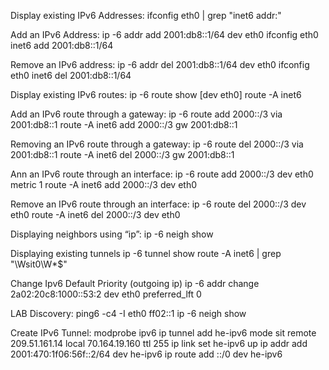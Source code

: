 

Display existing IPv6 Addresses:
        ifconfig eth0 | grep "inet6 addr:"

Add an IPv6 Address:
        ip -6 addr add 2001:db8::1/64 dev eth0
        ifconfig eth0 inet6 add 2001:db8::1/64

Remove an IPv6 address:
        ip -6 addr del 2001:db8::1/64 dev eth0
        ifconfig eth0 inet6 del 2001:db8::1/64

Display existing IPv6 routes:
        ip -6 route show [dev eth0]
        route -A inet6

Add an IPv6 route through a gateway:
        ip -6 route add 2000::/3 via 2001:db8::1
        route -A inet6 add 2000::/3 gw 2001:db8::1

Removing an IPv6 route through a gateway:
        ip -6 route del 2000::/3 via 2001:db8::1
        route -A inet6 del 2000::/3 gw 2001:db8::1

Ann an IPv6 route through an interface:
        ip -6 route add 2000::/3 dev eth0 metric 1
        route  -A inet6 add 2000::/3 dev eth0

Remove an IPv6 route through an interface:
        ip -6 route del 2000::/3 dev eth0
        route -A inet6 del 2000::/3 dev eth0

Displaying neighbors using “ip”:
        ip -6 neigh show

Displaying existing tunnels
        ip -6 tunnel show
        route -A inet6 | grep "\Wsit0\W*$"

Change Ipv6 Default Priority (outgoing ip)
ip -6 addr change 2a02:20c8:1000::53:2 dev eth0 preferred_lft 0

LAB Discovery:
        ping6 -c4 -I eth0 ff02::1
        ip -6 neigh show


Create IPv6 Tunnel:
        modprobe ipv6
        ip tunnel add he-ipv6 mode sit remote 209.51.161.14 local 70.164.19.160 ttl 255
        ip link set he-ipv6 up
        ip addr add 2001:470:1f06:56f::2/64 dev he-ipv6
        ip route add ::/0 dev he-ipv6

